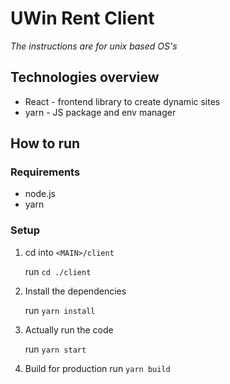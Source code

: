 # UWin Rent Client

*The instructions are for unix based OS's*

## Technologies overview
* React - frontend library to create dynamic sites
* yarn - JS package and env manager


## How to run

### Requirements
* node.js
* yarn


### Setup

1. cd into `<MAIN>/client`
   
   run `cd ./client`

2. Install the dependencies

   run `yarn install`

3. Actually run the code
   
   run `yarn start`

4. Build for production
   run `yarn build`
